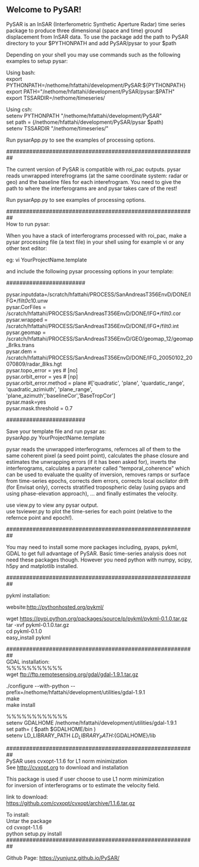 ## Welcome to PySAR!

PySAR is an InSAR (Interferometric Synthetic Aperture Radar) time series package to produce three dimensional (space and time) ground displacement from InSAR data. To use the package add the path to PySAR directory to your $PYTHONPATH and add PySAR/pysar to your $path   

Depending on your shell you may use commands such as the following examples to setup pysar:   

Using bash:   
export PYTHONPATH=/nethome/hfattahi/development/PySAR:${PYTHONPATH}   
export PATH="/nethome/hfattahi/development/PySAR/pysar:$PATH"   
export TSSARDIR=/nethome/timeseries/   

Using csh:   
setenv PYTHONPATH "/nethome/hfattahi/development/PySAR"    
set path = (/nethome/hfattahi/development/PySAR/pysar $path)   
setenv TSSARDIR "/nethome/timeseries/"   

Run pysarApp.py to see the examples of processing options.   

##########################################################   

The current version of PySAR is compatible with roi_pac outputs. pysar reads unwrapped interefrograms (at the same coordinate system: radar or geo) and the baseline files for each interefrogram. You need to give the path to where the interferograms are and pysar takes care of the rest!   

Run pysarApp.py to see examples of processing options.    

##########################################################   
How to run pysar:   

When you have a stack of interferograms processed with roi_pac, make a pysar processing file (a text file) in your shell using for example vi or any other text editor:   

eg: vi YourProjectName.template   

and include the following pysar processing options in your template:   

########################   

pysar.inputdata=/scratch/hfattahi/PROCESS/SanAndreasT356EnvD/DONE/IFG*/filt*0*c10.unw   
pysar.CorFiles = /scratch/hfattahi/PROCESS/SanAndreasT356EnvD/DONE/IFG*/filt*0*.cor   
pysar.wrapped = /scratch/hfattahi/PROCESS/SanAndreasT356EnvD/DONE/IFG*/filt*0*.int   
pysar.geomap = /scratch/hfattahi/PROCESS/SanAndreasT356EnvD/GEO/geomap_12/geomap_8rlks.trans   
pysar.dem = /scratch/hfattahi/PROCESS/SanAndreasT356EnvD/DONE/IFG_20050102_20070809/radar_8lks.hgt   
pysar.topo_error = yes # [no]   
pysar.orbit_error = yes # [np]   
pysar.orbit_error.method = plane  #['quadratic', 'plane', 'quardatic_range', 'quadratic_azimiuth', 'plane_range',    'plane_azimuth','baselineCor','BaseTropCor']   
pysar.mask=yes   
pysar.mask.threshold = 0.7   

########################   

Save your template file and run pysar as:   
pysarApp.py YourProjectName.template   

pysar reads the unwrapped interferograms, refernces all of them to the same coherent pixel (a seed point point), calculates the phase closure and estimates the unwrapping errors (if it has been asked for), inverts the interferograms, calculates a parameter called "temporal_coherence" which can be used to evaluate the quality of inversion, removes ramps or surface from time-series epochs, corrects dem errors, corrects local oscilator drift (for Envisat only), corrects stratified tropospheric delay (using pyaps and using phase-elevation approach), ... and finally estimates the velocity.   

use view.py to view any pysar output.   
use tsviewer.py to plot the time-series for each point (relative to the refernce point and epoch!).    

##########################################################   

You may need to install some more packages including, pyaps, pykml, GDAL to get full advantage of PySAR. Basic time-series analysis does not need these packages though. However you need python with numpy, scipy, h5py and matplotlib installed.   

##########################################################   

pykml installation:   

website:http://pythonhosted.org/pykml/   

wget https://pypi.python.org/packages/source/p/pykml/pykml-0.1.0.tar.gz   
tar -xvf pykml-0.1.0.tar.gz   
cd pykml-0.1.0   
easy_install pykml   

##########################################################   
GDAL installation:   
%%%%%%%%%%%   
wget ftp://ftp.remotesensing.org/gdal/gdal-1.9.1.tar.gz   

./configure --with-python --prefix=/nethome/hfattahi/development/utilities/gdal-1.9.1   
make    
make install   

%%%%%%%%%%%%   
setenv GDALHOME /nethome/hfattahi/development/utilities/gdal-1.9.1   
set path= ( $path $GDALHOME/bin )   
setenv LD_LIBRARY_PATH ${LD_LIBRARY_PATH}:${GDALHOME}/lib   

##########################################################   
PySAR uses cvxopt-1.1.6 for L1 norm minimization   
See http://cvxopt.org to download and installation   

This package is used if user choose to use L1 norm minimization    
for inversion of interferograms or to estimate the velocity field.   

link to download:   
https://github.com/cvxopt/cvxopt/archive/1.1.6.tar.gz   

To install:   
Untar the package   
cd cvxopt-1.1.6   
python setup.py install   
##########################################################   


Github Page: https://yunjunz.github.io/PySAR/     
